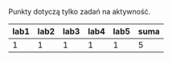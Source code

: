 Punkty dotyczą tylko zadań na aktywność.

| lab1 | lab2 | lab3 | lab4 | lab5 | suma |
|------|------|------|------|------|------|
|    1 |    1 |    1 |    1 |    1 |    5 |
